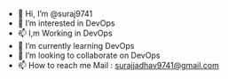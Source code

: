 - 👋 Hi, I’m @suraj9741
- 👀 I’m interested in DevOps
- 📫 I,m Working in DevOps
- 🌱 I’m currently learning DevOps
- 💞️ I’m looking to collaborate on DevOps
- 📫 How to reach me Mail : surajjadhav9741@gmail.com

<!---
suraj9741/suraj9741 is a ✨ special ✨ repository because its `README.md` (this file) appears on your GitHub profile.
You can click the Preview link to take a look at your changes.
--->
